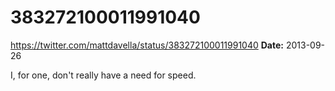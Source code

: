 # 383272100011991040
https://twitter.com/mattdavella/status/383272100011991040
**Date:** 2013-09-26

I, for one, don't really have a need for speed.
